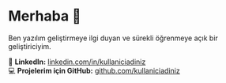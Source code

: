# Merhaba 👋

Ben yazılım geliştirmeye ilgi duyan ve sürekli öğrenmeye açık bir geliştiriciyim.

🔗 **LinkedIn:** [linkedin.com/in/kullaniciadiniz](https://www.linkedin.com/in/gorkem-cin)  
💻 **Projelerim için GitHub:** [github.com/kullaniciadiniz](https://github.com/GorkemCin)


